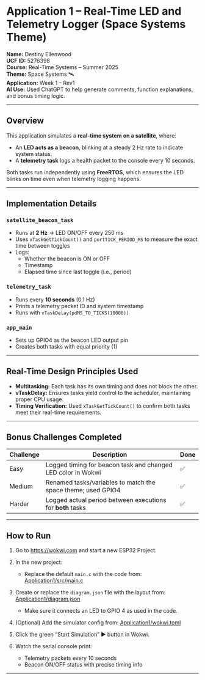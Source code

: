 # Application 1 – Real-Time LED and Telemetry Logger (Space Systems Theme)

**Name:** Destiny Ellenwood  
**UCF ID:** 5276398  
**Course:** Real-Time Systems – Summer 2025  
**Theme:** Space Systems 🛰️  
**Application:** Week 1 – Rev1  
**AI Use:** Used ChatGPT to help generate comments, function explanations, and bonus timing logic.

---

##  Overview

This application simulates a **real-time system on a satellite**, where:

- An **LED acts as a beacon**, blinking at a steady 2 Hz rate to indicate system status.
- A **telemetry task** logs a health packet to the console every 10 seconds.

Both tasks run independently using **FreeRTOS**, which ensures the LED blinks on time even when telemetry logging happens.

---

##  Implementation Details

###  `satellite_beacon_task`
- Runs at **2 Hz** → LED ON/OFF every 250 ms
- Uses `xTaskGetTickCount()` and `portTICK_PERIOD_MS` to measure the exact time between toggles
- Logs:
  - Whether the beacon is ON or OFF
  - Timestamp
  - Elapsed time since last toggle (i.e., period)

###  `telemetry_task`
- Runs every **10 seconds** (0.1 Hz)
- Prints a telemetry packet ID and system timestamp
- Runs with `vTaskDelay(pdMS_TO_TICKS(10000))`

###  `app_main`
- Sets up GPIO4 as the beacon LED output pin
- Creates both tasks with equal priority (1)

---

##  Real-Time Design Principles Used

- **Multitasking:** Each task has its own timing and does not block the other.
- **vTaskDelay:** Ensures tasks yield control to the scheduler, maintaining proper CPU usage.
- **Timing Verification:** Used `xTaskGetTickCount()` to confirm both tasks meet their real-time requirements.

---

##  Bonus Challenges Completed

| Challenge        | Description                                                   | Done |
|------------------|---------------------------------------------------------------|------|
| Easy             | Logged timing for beacon task and changed LED color in Wokwi | ✅   |
| Medium           | Renamed tasks/variables to match the space theme; used GPIO4  | ✅   |
| Harder           | Logged actual period between executions for **both** tasks    | ✅   |

---

##  How to Run

1. Go to https://wokwi.com and start a new ESP32 Project.
2. In the new project:
    - Replace the default `main.c` with the code from: [Application1/src/main.c](Application1/src/main.c)
3. Create or replace the `diagram.json` file with the layout from: [Application1/diagram.json](Application1/diagram.json)
    - Make sure it connects an LED to GPIO 4 as used in the code.
4. (Optional) Add the simulator config from: [Application1/wokwi.toml](Application1/wokwi.toml)
5. Click the green “Start Simulation” ▶ button in Wokwi.

6. Watch the serial console print:
   - Telemetry packets every 10 seconds
   - Beacon ON/OFF status with precise timing info

---

